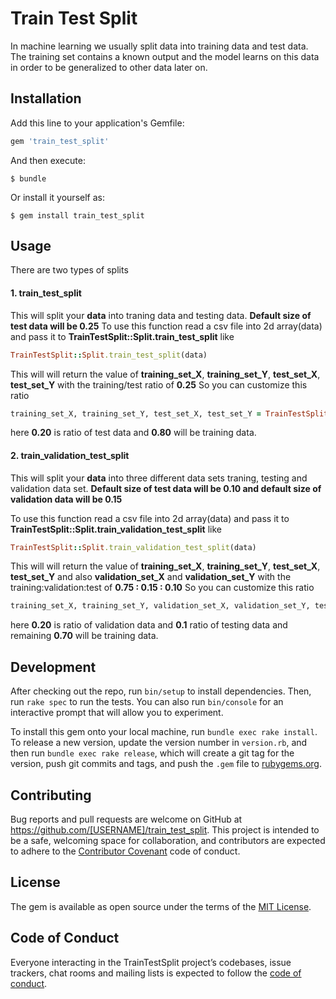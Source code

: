 # Train Test Split
In machine learning we usually split data into training data and test data. The training set contains a known output and the model learns on this data in order to be generalized to other data later on. 

## Installation

Add this line to your application's Gemfile:

```ruby
gem 'train_test_split'
```

And then execute:

    $ bundle

Or install it yourself as:

    $ gem install train_test_split

## Usage
There are two types of splits
#### 1. **train_test_split**

This will split your **data** into traning data and testing data. **Default size of test data will be 0.25**
To use this function read a csv file into 2d array(data) and pass it to **TrainTestSplit::Split.train_test_split**
    like
```ruby
TrainTestSplit::Split.train_test_split(data)
```
This will will return the value of **training_set_X**, **training_set_Y**, **test_set_X**, **test_set_Y** with the training/test ratio of **0.25**
So you can customize this ratio 
```ruby
training_set_X, training_set_Y, test_set_X, test_set_Y = TrainTestSplit::Split.train_validation_test_split(data, 0.2)
```
here **0.20** is ratio of test data and **0.80** will be training data.
#### 2. **train_validation_test_split**
This will split your **data** into three different data sets traning, testing and validation data set. **Default size of test data will be 0.10 and default size of validation data will be 0.15**

To use this function read a csv file into 2d array(data) and pass it to **TrainTestSplit::Split.train_validation_test_split**
    like
```ruby
TrainTestSplit::Split.train_validation_test_split(data)
```
This will will return the value of **training_set_X**, **training_set_Y**, **test_set_X**, **test_set_Y** and also **validation_set_X** and **validation_set_Y** with the training:validation:test of **0.75 : 0.15 : 0.10**
So you can customize this ratio 
```ruby
training_set_X, training_set_Y, validation_set_X, validation_set_Y, test_set_X, test_set_Y = TrainTestSplit::Split.train_validation_test_split(data, 0.2, 0.1)
```
here **0.20** is ratio of validation data and **0.1** ratio of testing data and remaining **0.70** will be training data.
## Development

After checking out the repo, run `bin/setup` to install dependencies. Then, run `rake spec` to run the tests. You can also run `bin/console` for an interactive prompt that will allow you to experiment.

To install this gem onto your local machine, run `bundle exec rake install`. To release a new version, update the version number in `version.rb`, and then run `bundle exec rake release`, which will create a git tag for the version, push git commits and tags, and push the `.gem` file to [rubygems.org](https://rubygems.org).

## Contributing

Bug reports and pull requests are welcome on GitHub at https://github.com/[USERNAME]/train_test_split. This project is intended to be a safe, welcoming space for collaboration, and contributors are expected to adhere to the [Contributor Covenant](http://contributor-covenant.org) code of conduct.

## License

The gem is available as open source under the terms of the [MIT License](https://opensource.org/licenses/MIT).

## Code of Conduct

Everyone interacting in the TrainTestSplit project’s codebases, issue trackers, chat rooms and mailing lists is expected to follow the [code of conduct](https://github.com/[USERNAME]/train_test_split/blob/master/CODE_OF_CONDUCT.md).
